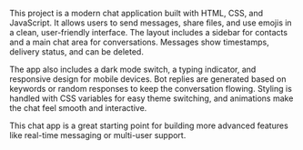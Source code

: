 This project is a modern chat application built with HTML, CSS, and JavaScript. It allows users to send messages, share files, and use emojis in a clean, user-friendly interface. The layout includes a sidebar for contacts and a main chat area for conversations. Messages show timestamps, delivery status, and can be deleted.

The app also includes a dark mode switch, a typing indicator, and responsive design for mobile devices. Bot replies are generated based on keywords or random responses to keep the conversation flowing. Styling is handled with CSS variables for easy theme switching, and animations make the chat feel smooth and interactive.

This chat app is a great starting point for building more advanced features like real-time messaging or multi-user support.

